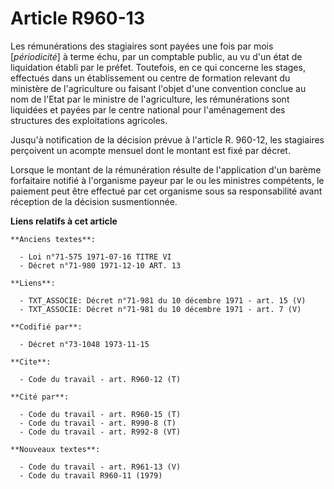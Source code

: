 # Article R960-13

Les rémunérations des stagiaires sont payées une fois par mois [*périodicité*] à terme échu, par un comptable public, au vu
d'un état de liquidation établi par le préfet. Toutefois, en ce qui concerne les stages, effectués dans un établissement ou
centre de formation relevant du ministère de l'agriculture ou faisant l'objet d'une convention conclue au nom de l'Etat par
le ministre de l'agriculture, les rémunérations sont liquidées et payées par le centre national pour l'aménagement des
structures des exploitations agricoles.

Jusqu'à notification de la décision prévue à l'article R. 960-12, les stagiaires perçoivent un acompte mensuel dont le
montant est fixé par décret.

Lorsque le montant de la rémunération résulte de l'application d'un barème forfaitaire notifié à l'organisme payeur par le ou
les ministres compétents, le paiement peut être effectué par cet organisme sous sa responsabilité avant réception de la
décision susmentionnée.

**Liens relatifs à cet article**

	**Anciens textes**:

	  - Loi n°71-575 1971-07-16 TITRE VI
	  - Décret n°71-980 1971-12-10 ART. 13

	**Liens**:

	  - TXT_ASSOCIE: Décret n°71-981 du 10 décembre 1971 - art. 15 (V)
	  - TXT_ASSOCIE: Décret n°71-981 du 10 décembre 1971 - art. 7 (V)

	**Codifié par**:

	  - Décret n°73-1048 1973-11-15

	**Cite**:

	  - Code du travail - art. R960-12 (T)

	**Cité par**:

	  - Code du travail - art. R960-15 (T)
	  - Code du travail - art. R990-8 (T)
	  - Code du travail - art. R992-8 (VT)

	**Nouveaux textes**:

	  - Code du travail - art. R961-13 (V)
	  - Code du travail R960-11 (1979)
